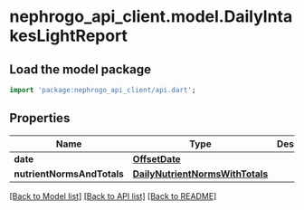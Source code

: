 # nephrogo_api_client.model.DailyIntakesLightReport

## Load the model package
```dart
import 'package:nephrogo_api_client/api.dart';
```

## Properties
Name | Type | Description | Notes
------------ | ------------- | ------------- | -------------
**date** | [**OffsetDate**](OffsetDate.md) |  | 
**nutrientNormsAndTotals** | [**DailyNutrientNormsWithTotals**](DailyNutrientNormsWithTotals.md) |  | 

[[Back to Model list]](../README.md#documentation-for-models) [[Back to API list]](../README.md#documentation-for-api-endpoints) [[Back to README]](../README.md)


